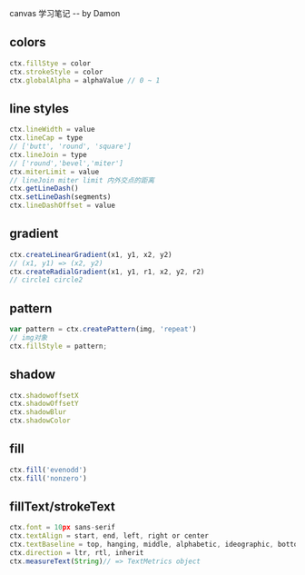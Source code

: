 canvas 学习笔记 -- by Damon

## colors
```js
ctx.fillStye = color
ctx.strokeStyle = color
ctx.globalAlpha = alphaValue // 0 ~ 1
```

## line styles
```js
ctx.lineWidth = value
ctx.lineCap = type 
// ['butt', 'round', 'square']
ctx.lineJoin = type
// ['round','bevel','miter']
ctx.miterLimit = value
// lineJoin miter limit 内外交点的距离
ctx.getLineDash()
ctx.setLineDash(segments)
ctx.lineDashOffset = value
```

## gradient
```js
ctx.createLinearGradient(x1, y1, x2, y2)
// (x1, y1) => (x2, y2)
ctx.createRadialGradient(x1, y1, r1, x2, y2, r2)
// circle1 circle2
```

## pattern
```js
var pattern = ctx.createPattern(img, 'repeat')
// img对象
ctx.fillStyle = pattern;
```

## shadow
```js
ctx.shadowoffsetX
ctx.shadowOffsetY
ctx.shadowBlur
ctx.shadowColor
```

## fill
```js
ctx.fill('evenodd')
ctx.fill('nonzero')
```

## fillText/strokeText
```js
ctx.font = 10px sans-serif
ctx.textAlign = start, end, left, right or center
ctx.textBaseline = top, hanging, middle, alphabetic, ideographic, bottom
ctx.direction = ltr, rtl, inherit
ctx.measureText(String)// => TextMetrics object
```










